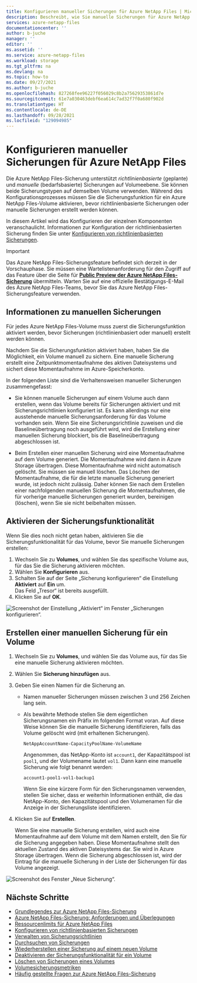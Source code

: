 ```yaml
---
title: Konfigurieren manueller Sicherungen für Azure NetApp Files | Microsoft-Dokumentation
description: Beschreibt, wie Sie manuelle Sicherungen für Azure NetApp Files-Volumes konfigurieren.
services: azure-netapp-files
documentationcenter: ''
author: b-juche
manager: ''
editor: ''
ms.assetid: ''
ms.service: azure-netapp-files
ms.workload: storage
ms.tgt_pltfrm: na
ms.devlang: na
ms.topic: how-to
ms.date: 09/27/2021
ms.author: b-juche
ms.openlocfilehash: 827268fee96227f056029c8b2a75629353861d7e
ms.sourcegitcommit: 61e7a030463debf6ea614c7ad32f7f0a680f902d
ms.translationtype: HT
ms.contentlocale: de-DE
ms.lasthandoff: 09/28/2021
ms.locfileid: "129094985"
---
```

# <a name="configure-manual-backups-for-azure-netapp-files"></a>Konfigurieren manueller Sicherungen für Azure NetApp Files 

Die Azure NetApp Files-Sicherung unterstützt *richtlinienbasierte* (geplante) und *manuelle* (bedarfsbasierte) Sicherungen auf Volumeebene. Sie können beide Sicherungstypen auf demselben Volume verwenden. Während des Konfigurationsprozesses müssen Sie die Sicherungsfunktion für ein Azure NetApp Files-Volume aktivieren, bevor richtlinienbasierte Sicherungen oder manuelle Sicherungen erstellt werden können. 

In diesem Artikel wird das Konfigurieren der einzelnen Komponenten veranschaulicht. Informationen zur Konfiguration der richtlinienbasierten Sicherung finden Sie unter [Konfigurieren von richtlinienbasierten Sicherungen](backup-configure-policy-based.md).  

> [!IMPORTANT]
> Das Azure NetApp Files-Sicherungsfeature befindet sich derzeit in der Vorschauphase. Sie müssen eine Wartelistenanforderung für den Zugriff auf das Feature über die Seite für **[Public Preview der Azure NetApp Files-Sicherung](https://aka.ms/anfbackuppreviewsignup)** übermitteln. Warten Sie auf eine offizielle Bestätigungs-E-Mail des Azure NetApp Files-Teams, bevor Sie das Azure NetApp Files-Sicherungsfeature verwenden.

## <a name="about-manual-backups"></a>Informationen zu manuellen Sicherungen  

Für jedes Azure NetApp Files-Volume muss zuerst die Sicherungsfunktion aktiviert werden, bevor Sicherungen (richtlinienbasiert oder manuell) erstellt werden können.   

Nachdem Sie die Sicherungsfunktion aktiviert haben, haben Sie die Möglichkeit, ein Volume manuell zu sichern. Eine manuelle Sicherung erstellt eine Zeitpunktmomentaufnahme des aktiven Dateisystems und sichert diese Momentaufnahme im Azure-Speicherkonto.

In der folgenden Liste sind die Verhaltensweisen manueller Sicherungen zusammengefasst:  

* Sie können manuelle Sicherungen auf einem Volume auch dann erstellen, wenn das Volume bereits für Sicherungen aktiviert und mit Sicherungsrichtlinien konfiguriert ist.  Es kann allerdings nur eine ausstehende manuelle Sicherungsanforderung für das Volume vorhanden sein. Wenn Sie eine Sicherungsrichtlinie zuweisen und die Baselineübertragung noch ausgeführt wird, wird die Erstellung einer manuellen Sicherung blockiert, bis die Baselineübertragung abgeschlossen ist.

* Beim Erstellen einer manuellen Sicherung wird eine Momentaufnahme auf dem Volume generiert. Die Momentaufnahme wird dann in Azure Storage übertragen. Diese Momentaufnahme wird nicht automatisch gelöscht. Sie müssen sie manuell löschen.  Das Löschen der Momentaufnahme, die für die letzte manuelle Sicherung generiert wurde, ist jedoch nicht zulässig.  Daher können Sie nach dem Erstellen einer nachfolgenden manuellen Sicherung die Momentaufnahmen, die für vorherige manuelle Sicherungen generiert wurden, bereinigen (löschen), wenn Sie sie nicht beibehalten müssen. 

## <a name="enable-backup-functionality"></a>Aktivieren der Sicherungsfunktionalität

Wenn Sie dies noch nicht getan haben, aktivieren Sie die Sicherungsfunktionalität für das Volume, bevor Sie manuelle Sicherungen erstellen: 

1. Wechseln Sie zu **Volumes**, und wählen Sie das spezifische Volume aus, für das Sie die Sicherung aktivieren möchten.
2. Wählen Sie **Konfigurieren** aus.
3. Schalten Sie auf der Seite „Sicherung konfigurieren“ die Einstellung **Aktiviert** auf **Ein** um.   
    Das Feld „Tresor“ ist bereits ausgefüllt. 
4. Klicken Sie auf **OK**.   

![Screenshot der Einstellung „Aktiviert“ im Fenster „Sicherungen konfigurieren“.](../media/azure-netapp-files/backup-configure-enabled.png)

## <a name="create-a-manual-backup-for-a-volume"></a>Erstellen einer manuellen Sicherung für ein Volume

1. Wechseln Sie zu **Volumes**, und wählen Sie das Volume aus, für das Sie eine manuelle Sicherung aktivieren möchten.
2. Wählen Sie **Sicherung hinzufügen** aus.
3. Geben Sie einen Namen für die Sicherung an.   

    * Namen manueller Sicherungen müssen zwischen 3 und 256 Zeichen lang sein.   

    * Als bewährte Methode stellen Sie dem eigentlichen Sicherungsnamen ein Präfix im folgenden Format voran. Auf diese Weise können Sie die manuelle Sicherung identifizieren, falls das Volume gelöscht wird (mit erhaltenen Sicherungen).   

        `NetAppAccountName-CapacityPoolName-VolumeName`   

        Angenommen, das NetApp-Konto ist `account1`, der Kapazitätspool ist `pool1`, und der Volumename lautet `vol1`. Dann kann eine manuelle Sicherung wie folgt benannt werden:    

        `account1-pool1-vol1-backup1`   

        Wenn Sie eine kürzere Form für den Sicherungsnamen verwenden, stellen Sie sicher, dass er weiterhin Informationen enthält, die das NetApp-Konto, den Kapazitätspool und den Volumenamen für die Anzeige in der Sicherungsliste identifizieren.

4. Klicken Sie auf **Erstellen**. 

    Wenn Sie eine manuelle Sicherung erstellen, wird auch eine Momentaufnahme auf dem Volume mit dem Namen erstellt, den Sie für die Sicherung angegeben haben. Diese Momentaufnahme stellt den aktuellen Zustand des aktiven Dateisystems dar. Sie wird in Azure Storage übertragen. Wenn die Sicherung abgeschlossen ist, wird der Eintrag für die manuelle Sicherung in der Liste der Sicherungen für das Volume angezeigt.

![Screenshot des Fenster „Neue Sicherung“.](../media/azure-netapp-files/backup-new.png)


## <a name="next-steps"></a>Nächste Schritte  

* [Grundlegendes zur Azure NetApp Files-Sicherung](backup-introduction.md)
* [Azure NetApp Files-Sicherung: Anforderungen und Überlegungen](backup-requirements-considerations.md)
* [Ressourcenlimits für Azure NetApp Files](azure-netapp-files-resource-limits.md)
* [Konfigurieren von richtlinienbasierten Sicherungen](backup-configure-policy-based.md)
* [Verwalten von Sicherungsrichtlinien](backup-manage-policies.md)
* [Durchsuchen von Sicherungen](backup-search.md)
* [Wiederherstellen einer Sicherung auf einem neuen Volume](backup-restore-new-volume.md)
* [Deaktivieren der Sicherungsfunktionalität für ein Volume](backup-disable.md)
* [Löschen von Sicherungen eines Volumes](backup-delete.md)
* [Volumesicherungsmetriken](azure-netapp-files-metrics.md#volume-backup-metrics)
* [Häufig gestellte Fragen zur Azure NetApp Files-Sicherung](azure-netapp-files-faqs.md#azure-netapp-files-backup-faqs)


